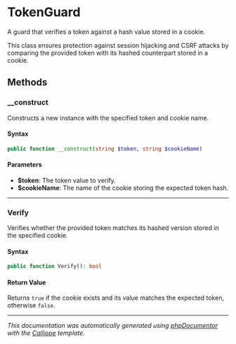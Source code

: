 # TokenGuard

A guard that verifies a token against a hash value stored in a cookie.

This class ensures protection against session hijacking and CSRF attacks by
comparing the provided token with its hashed counterpart stored in a cookie.

## Methods

### __construct

Constructs a new instance with the specified token and cookie name.

#### Syntax

```php
public function __construct(string $token, string $cookieName)
```

#### Parameters

- **$token**: The token value to verify.
- **$cookieName**: The name of the cookie storing the expected token hash.

---

### Verify

Verifies whether the provided token matches its hashed version stored
in the specified cookie.

#### Syntax

```php
public function Verify(): bool
```

#### Return Value

Returns `true` if the cookie exists and its value matches the expected token, otherwise `false`.

---

*This documentation was automatically generated using [phpDocumentor](http://www.phpdoc.org/) with the [Calliope](https://github.com/DaphneWebFramework/Calliope) template.*
